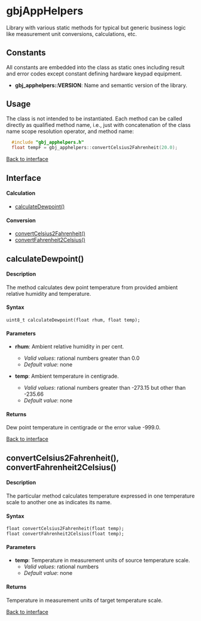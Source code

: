 <a id="library"></a>
# gbjAppHelpers
Library with various static methods for typical but generic business logic like measurement unit conversions, calculations, etc.


<a id="constants"></a>
## Constants
All constants are embedded into the class as static ones including result and error codes except constant defining hardware keypad equipment.

- **gbj\_apphelpers::VERSION**: Name and semantic version of the library.


<a id="usage"></a>
## Usage
The class is not intended to be instantiated. Each method can be called directly as qualified method name, i.e., just with concatenation of the class name scope resolution operator, and method name:

```cpp
  #include "gbj_apphelpers.h"
  float tempF = gbj_apphelpers::convertCelsius2Fahrenheit(20.0);
```

[Back to interface](#interface)


<a id="interface"></a>
## Interface

#### Calculation
- [calculateDewpoint()](#calculateDewpoint)

#### Conversion
- [convertCelsius2Fahrenheit()](#convertCelsius2Fahrenheit)
- [convertFahrenheit2Celsius()](#convertTemperature)


<a id="calculateDewpoint"></a>
## calculateDewpoint()
#### Description
The method calculates dew point temperature from provided ambient relative humidity and temperature.

#### Syntax
    uint8_t calculateDewpoint(float rhum, float temp);

#### Parameters
- **rhum**: Ambient relative humidity in per cent.
  - *Valid values*: rational numbers greater than 0.0
  - *Default value*: none


- **temp**: Ambient temperature in centigrade.
  - *Valid values*: rational numbers greater than -273.15 but other than -235.66
  - *Default value*: none

#### Returns
Dew point temperature in centigrade or the error value -999.0.

[Back to interface](#interface)


<a id="convertTemperature"></a>
## convertCelsius2Fahrenheit(), convertFahrenheit2Celsius()
#### Description
The particular method calculates temperature expressed in one temperature scale to another one as indicates its name.

#### Syntax
    float convertCelsius2Fahrenheit(float temp);
    float convertFahrenheit2Celsius(float temp);

#### Parameters
- **temp**: Temperature in measurement units of source temperature scale.
  - *Valid values*: rational numbers
  - *Default value*: none

#### Returns
Temperature in measurement units of target temperature scale.

[Back to interface](#interface)
